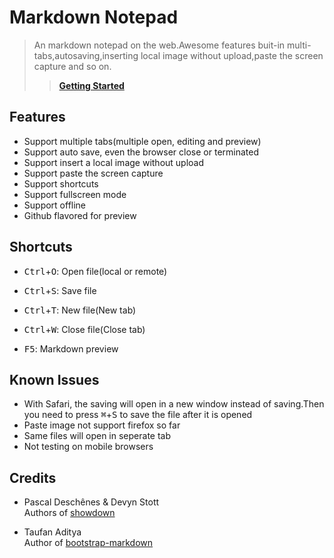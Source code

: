 # Markdown Notepad

> An markdown notepad on the web.Awesome features buit-in multi-tabs,autosaving,inserting local image without upload,paste the screen capture and so on.
>> [**Getting Started**](http://zzzhan.github.io/markdown-notepad/ 'Online Markdown Editor')

## Features

* Support multiple tabs(multiple open, editing and preview)
* Support auto save, even the browser close or terminated
* Support insert a local image without upload
* Support paste the screen capture
* Support shortcuts
* Support fullscreen mode
* Support offline
* Github flavored for preview

## Shortcuts

* <kbd>Ctrl</kbd>+<kbd>O</kbd>: Open file(local or remote)

* <kbd>Ctrl</kbd>+<kbd>S</kbd>: Save file

* <kbd>Ctrl</kbd>+<kbd>T</kbd>: New file(New tab)

* <kbd>Ctrl</kbd>+<kbd>W</kbd>: Close file(Close tab)

* <kbd>F5</kbd>: Markdown preview

## Known Issues

* With Safari, the saving will open in a new window instead of saving.Then you need to press <kbd>⌘</kbd>+<kbd>S</kbd> to save the file after it is opened 
* Paste image not support firefox so far
* Same files will open in seperate tab
* Not testing on mobile browsers

## Credits

* Pascal Deschênes & Devyn Stott<br/>
  Authors of [showdown](https://github.com/showdownjs/showdown)

* Taufan Aditya<br/>
  Author of [bootstrap-markdown](https://github.com/toopay/bootstrap-markdown)
